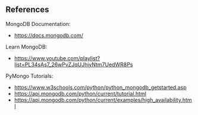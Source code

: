 ## References

MongoDB Documentation:
- https://docs.mongodb.com/

Learn MongoDB:
- https://www.youtube.com/playlist?list=PL34sAs7_26wPvZJqUJhjyNtm7UedWR8Ps

PyMongo Tutorials:
- https://www.w3schools.com/python/python_mongodb_getstarted.asp
- https://api.mongodb.com/python/current/tutorial.html
- https://api.mongodb.com/python/current/examples/high_availability.html

<br/>
